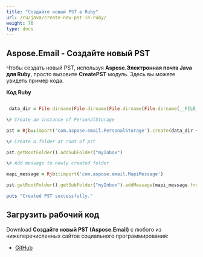 ```yaml
---
title: "Создайте новый PST в Ruby"
url: /ru/java/create-new-pst-in-ruby/
weight: 70
type: docs
---
```


## **Aspose.Email - Создайте новый PST**
Чтобы создать новый PST, используя **Aspose.Электронная почта Java для Ruby**, просто вызовите **CreatePST** модуль. Здесь вы можете увидеть пример кода.

**Код Ruby**

``` ruby

 data_dir = File.dirname(File.dirname(File.dirname(File.dirname(__FILE__)))) + '/data/'

\# Create an instance of PersonalStorage

pst = Rjb::import('com.aspose.email.PersonalStorage').create(data_dir + "sample1.pst", 0)

\# Create a folder at root of pst

pst.getRootFolder().addSubFolder("myInbox")

\# Add message to newly created folder

mapi_message = Rjb::import('com.aspose.email.MapiMessage')

pst.getRootFolder().getSubFolder("myInbox").addMessage(mapi_message.fromFile(data_dir + "Message.msg"))

puts "Created PST successfully."

```
## **Загрузить рабочий код**
Download **Создайте новый PST (Aspose.Email)** с любого из нижеперечисленных сайтов социального программирования:

- [GitHub](https://github.com/aspose-email/Aspose.Email-for-Java/blob/master/Plugins/Aspose_Email_Java_for_Ruby/lib/asposeemailjava/Outlook/createpst.rb)

